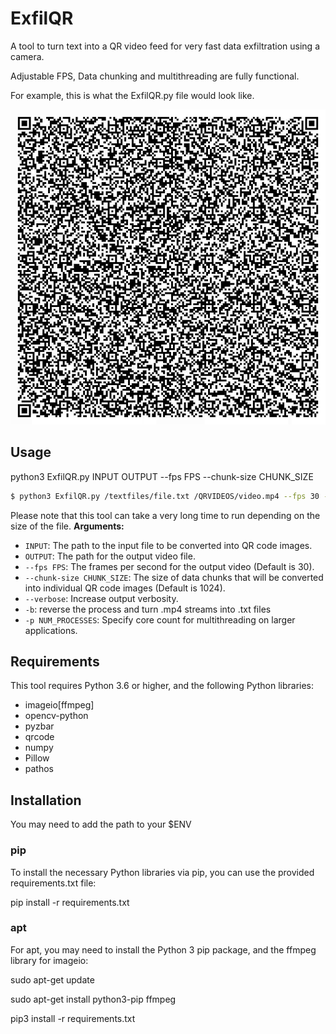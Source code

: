 # ExfilQR
A tool to turn text into a QR video feed for very fast data exfiltration using a camera.

Adjustable FPS, Data chunking and multithreading are fully functional.

For example, this is what the ExfilQR.py file would look like. 

![](https://github.com/zaneprall/ExfilQR/blob/main/ExfilQR.gif?raw=true)
## Usage

python3 ExfilQR.py INPUT OUTPUT --fps FPS --chunk-size CHUNK_SIZE


```sh
$ python3 ExfilQR.py /textfiles/file.txt /QRVIDEOS/video.mp4 --fps 30 --chunk-size 1024 -p 4 -v
```
Please note that this tool can take a very long time to run depending on the size of the file.
**Arguments:**

- `INPUT`: The path to the input file to be converted into QR code images.
- `OUTPUT`: The path for the output video file.
- `--fps FPS`: The frames per second for the output video (Default is 30).
- `--chunk-size CHUNK_SIZE`: The size of data chunks that will be converted into individual QR code images (Default is 1024).
- `--verbose`: Increase output verbosity.
- `-b`: reverse the process and turn .mp4 streams into .txt files
- `-p NUM_PROCESSES`: Specify core count for multithreading on larger applications.  
## Requirements

This tool requires Python 3.6 or higher, and the following Python libraries:

- imageio[ffmpeg]
- opencv-python
- pyzbar
- qrcode
- numpy
- Pillow
- pathos

## Installation
You may need to add the path to your $ENV


### pip

To install the necessary Python libraries via pip, you can use the provided requirements.txt file:

pip install -r requirements.txt

### apt

For apt, you may need to install the Python 3 pip package, and the ffmpeg library for imageio:


sudo apt-get update

sudo apt-get install python3-pip ffmpeg

pip3 install -r requirements.txt
